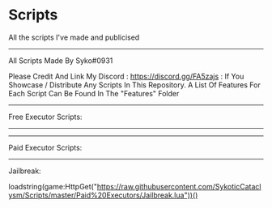 # Scripts
All the scripts I've made and publicised

--------------------------------------------------------------------

All Scripts Made By Syko#0931

Please Credit And Link My Discord : https://discord.gg/FA5zajs : If You Showcase / Distribute Any Scripts In This Repository.
A List Of Features For Each Script Can Be Found In The "Features" Folder

--------------------------------------------------------------------

Free Executor Scripts:

--------------------------------------------------------------------



--------------------------------------------------------------------

Paid Executor Scripts:

--------------------------------------------------------------------

Jailbreak:

loadstring(game:HttpGet("https://raw.githubusercontent.com/SykoticCataclysm/Scripts/master/Paid%20Executors/Jailbreak.lua"))()
